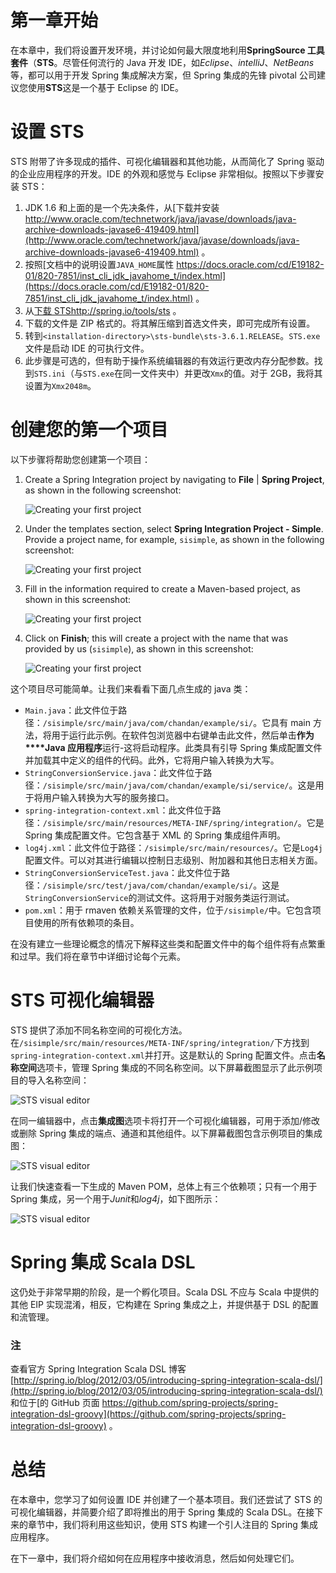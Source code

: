 # 第一章开始

在本章中，我们将设置开发环境，并讨论如何最大限度地利用**SpringSource 工具套件**（**STS**。尽管任何流行的 Java 开发 IDE，如*Eclipse*、*intelliJ*、*NetBeans*等，都可以用于开发 Spring 集成解决方案，但 Spring 集成的先锋 pivotal 公司建议您使用**STS**这是一个基于 Eclipse 的 IDE。

# 设置 STS

STS 附带了许多现成的插件、可视化编辑器和其他功能，从而简化了 Spring 驱动的企业应用程序的开发。IDE 的外观和感觉与 Eclipse 非常相似。按照以下步骤安装 STS：

1.  JDK 1.6 和上面的是一个先决条件，从[下载并安装 http://www.oracle.com/technetwork/java/javase/downloads/java-archive-downloads-javase6-419409.html](http://www.oracle.com/technetwork/java/javase/downloads/java-archive-downloads-javase6-419409.html) 。
2.  按照[文档中的说明设置`JAVA_HOME`属性 https://docs.oracle.com/cd/E19182-01/820-7851/inst_cli_jdk_javahome_t/index.html](https://docs.oracle.com/cd/E19182-01/820-7851/inst_cli_jdk_javahome_t/index.html) 。
3.  从[下载 STShttp://spring.io/tools/sts](http://spring.io/tools/sts) 。
4.  下载的文件是 ZIP 格式的。将其解压缩到首选文件夹，即可完成所有设置。
5.  转到`<installation-directory>\sts-bundle\sts-3.6.1.RELEASE`。`STS.exe`文件是启动 IDE 的可执行文件。
6.  此步骤是可选的，但有助于操作系统编辑器的有效运行更改内存分配参数。找到`STS.ini`（与`STS.exe`在同一文件夹中）并更改`Xmx`的值。对于 2GB，我将其设置为`Xmx2048m`。

# 创建您的第一个项目

以下步骤将帮助您创建第一个项目：

1.  Create a Spring Integration project by navigating to **File** | **Spring Project**, as shown in the following screenshot:

    ![Creating your first project](img/00002.jpeg)

2.  Under the templates section, select **Spring Integration Project - Simple**. Provide a project name, for example, `sisimple`, as shown in the following screenshot:

    ![Creating your first project](img/00003.jpeg)

3.  Fill in the information required to create a Maven-based project, as shown in this screenshot:

    ![Creating your first project](img/00004.jpeg)

4.  Click on **Finish**; this will create a project with the name that was provided by us (`sisimple`), as shown in this screenshot:

    ![Creating your first project](img/00005.jpeg)

这个项目尽可能简单。让我们来看看下面几点生成的 java 类：

*   `Main.java`：此文件位于路径：`/sisimple/src/main/java/com/chandan/example/si/`。它具有 main 方法，将用于运行此示例。在软件包浏览器中右键单击此文件，然后单击**作为****Java 应用程序**运行-这将启动程序。此类具有引导 Spring 集成配置文件并加载其中定义的组件的代码。此外，它将用户输入转换为大写。
*   `StringConversionService.java`：此文件位于路径：`/sisimple/src/main/java/com/chandan/example/si/service/`。这是用于将用户输入转换为大写的服务接口。
*   `spring-integration-context.xml`：此文件位于路径：`/sisimple/src/main/resources/META-INF/spring/integration/`。它是 Spring 集成配置文件。它包含基于 XML 的 Spring 集成组件声明。
*   `log4j.xml`：此文件位于路径：`/sisimple/src/main/resources/`。它是`Log4j`配置文件。可以对其进行编辑以控制日志级别、附加器和其他日志相关方面。
*   `StringConversionServiceTest.java`：此文件位于路径：`/sisimple/src/test/java/com/chandan/example/si/`。这是`StringConversionService`的测试文件。这将用于对服务类运行测试。
*   `pom.xml`：用于 rmaven 依赖关系管理的文件，位于`/sisimple/`中。它包含项目使用的所有依赖项的条目。

在没有建立一些理论概念的情况下解释这些类和配置文件中的每个组件将有点繁重和过早。我们将在章节中详细讨论每个元素。

# STS 可视化编辑器

STS 提供了添加不同名称空间的可视化方法。在`/sisimple/src/main/resources/META-INF/spring/integration/`下方找到`spring-integration-context.xml`并打开。这是默认的 Spring 配置文件。点击**名称空间**选项卡，管理 Spring 集成的不同名称空间。以下屏幕截图显示了此示例项目的导入名称空间：

![STS visual editor](img/00006.jpeg)

在同一编辑器中，点击**集成图**选项卡将打开一个可视化编辑器，可用于添加/修改或删除 Spring 集成的端点、通道和其他组件。以下屏幕截图包含示例项目的集成图：

![STS visual editor](img/00007.jpeg)

让我们快速查看一下生成的 Maven POM，总体上有三个依赖项；只有一个用于 Spring 集成，另一个用于*Junit*和*log4j*，如下图所示：

![STS visual editor](img/00008.jpeg)

# Spring 集成 Scala DSL

这仍处于非常早期的阶段，是一个孵化项目。Scala DSL 不应与 Scala 中提供的其他 EIP 实现混淆，相反，它构建在 Spring 集成之上，并提供基于 DSL 的配置和流管理。

### 注

查看官方 Spring Integration Scala DSL 博客[http://spring.io/blog/2012/03/05/introducing-spring-integration-scala-dsl/](http://spring.io/blog/2012/03/05/introducing-spring-integration-scala-dsl/) 和位于[的 GitHub 页面 https://github.com/spring-projects/spring-integration-dsl-groovy](https://github.com/spring-projects/spring-integration-dsl-groovy) 。

# 总结

在本章中，您学习了如何设置 IDE 并创建了一个基本项目。我们还尝试了 STS 的可视化编辑器，并简要介绍了即将推出的用于 Spring 集成的 Scala DSL。在接下来的章节中，我们将利用这些知识，使用 STS 构建一个引人注目的 Spring 集成应用程序。

在下一章中，我们将介绍如何在应用程序中接收消息，然后如何处理它们。